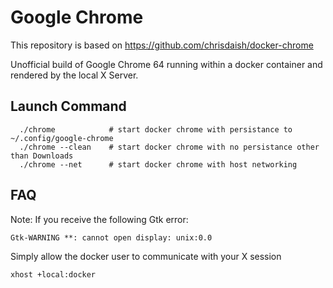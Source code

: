 # Google Chrome

This repository is based on https://github.com/chrisdaish/docker-chrome

Unofficial build of Google Chrome 64 running within a docker container and
rendered by the local X Server.

## Launch Command

```
  ./chrome            # start docker chrome with persistance to ~/.config/google-chrome
  ./chrome --clean    # start docker chrome with no persistance other than Downloads
  ./chrome --net      # start docker chrome with host networking
```

## FAQ

Note: If you receive the following Gtk error:

```
Gtk-WARNING **: cannot open display: unix:0.0
```

Simply allow the docker user to communicate with your X session

```
xhost +local:docker
```

